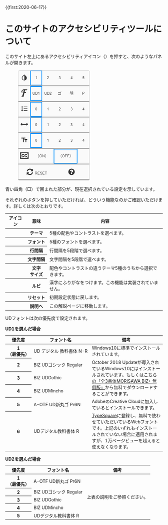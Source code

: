 {{first:2020-06-17}}

# このサイトのアクセシビリティツールについて

このサイト左上にあるアクセシビリティアイコン（<span class="icon-a11y-wrapper"><i class="fa fa-universal-access" aria-hidden="true"></i></span>）を押すと、次のようなパネルが開きます。

<figure>
<img src="./images/a11y-panel.png" alt="アクセシビリティツールパネル" data-zoomable="" style="z-index:999;border:1px solid var(--fg);">
</figure>

青い四角（<span style="color:var(--links)">□</span>）で囲まれた部分が、現在選択されている設定を示しています。

それぞれのボタンを押していただければ、どういう機能なのかご確認いただけます。詳しくは次のとおりです。

<table class="bordered slim">
<thead>
  <tr><th>アイコン</th><th>意味</th><th>内容</th></tr>
</thead>
<tbody>
  <tr>
    <th><i class="icon-invert_colors_on label" aria-hidden="true" alt="テーマ"></i></th><th>テーマ</th>
    <td>5種の配色やコントラストを選べます。</td>
  </tr>
  <tr>
    <th><i class="icon-font label" aria-hidden="true" alt="フォント"></i></i></th><th style="white-space:nowrap">フォント</th>
    <td>5種のフォントを選べます。</td>
  </tr>
  <tr>
    <th><i class="icon-format_line_spacing label" aria-hidden="true" alt="行間隔"></i></th><th>行間隔</th>
    <td>行間隔を5段階で選べます。</td>
  </tr>
  <tr>
    <th><i class="fa fa-arrows-h label" aria-hidden="true" alt="文字間隔"></i></th><th style="white-space:nowrap">文字間隔</th>
    <td>文字間隔を5段階で選べます。</td>
  </tr>
  <tr>
    <th><i class="icon-text_fields label" aria-hidden="true" alt="文字サイズ"></i></th><th>文字<br>サイズ</th>
    <td>配色やコントラストの違うテーマ5種のうちから選択できます。</td>
  </tr>
  <tr>
    <th><i class="fa fa-cc" aria-hidden="true"></i></th><th>ルビ</th>
    <td>漢字にふりがなをつけます。この機能は実装されていません。</td>
  </tr>
  <tr>
    <th><i class="fa fa-refresh" aria-hidden="true"></i></th><th>リセット</th>
    <td>初期設定状態に戻します。</td>
  </tr>
  <tr>
    <th><i class="fa fa-question-circle" aria-hidden="true"></i></th><th>説明へ</th>
    <td>この解説ページに移動します。</td>
  </tr>
</tbody>
</table>


UDフォントは次の優先度で設定されます。

<div class="table-wrapper">
<table class="bordered slim">
<caption style="text-align:left;font-weight:bold">UD1を選んだ場合</caption>
<thead>
  <tr><th>優先度</th><th>フォント名</th><th>備考</th></tr>
</thead>
<tbody>
    <tr><th style="white-space:nowrap">1<br>（最優先）</th><td style="white-space:nowrap">UD デジタル 教科書体 N-R</td><td>Windows10に標準でインストールされています。</td></tr>
    <tr><th>2</th><td>BIZ UDゴシック Regular</td><td rowspan="3" style="white-space:initial;">October 2018 Updateが導入されているWindows10にはインストールされています。もしくは<a href="https://www.morisawa.co.jp/products/fonts/bizplus/">こちらの「全3書体MORISAWA BIZ+ 無償版」</a>から無料でダウンロードすることができます。</td></tr>
    <tr><th>3</th><td>BIZ UDGothic</td></tr>
    <tr><th>4</th><td>BIZ UDMincho</td></tr>
    <tr><th>5</th><td>A-OTF UD新丸ゴ Pr6N</td><td style="white-space:initial;">AdobeのCreative Cloudに加入しているとインストールできます。</td></tr>
    <tr><th>6</th><td>UDデジタル教科書体 R</td><td style="white-space:initial;"><a href="https://typesquare.com/ja/">TypeSquare</a>に登録し、無料で使わせていただいているWebフォントです。上記のいずれもインストールされていない場合に適用されますが、1万ページビューを超えると使えなくなります。</td></tr>
  </tr>
</tbody>
</table>
</div>

<div class="table-wrapper">
<table class="bordered slim">
<caption style="text-align:left;font-weight:bold">UD2を選んだ場合</caption>
<thead>
  <tr><th>優先度</th><th>フォント名</th><th>備考</th></tr>
</thead>
<tbody>
    <tr><th>1<br>（最優先）</th><td>A-OTF UD新丸ゴ Pr6N</td><td rowspan="5">上表の説明をご参照ください。</td></tr>
    <tr><th>2</th><td>BIZ UDゴシック Regular</td></tr>
    <tr><th>3</th><td>BIZ UDGothic</td></tr>
    <tr><th>4</th><td>BIZ UDMincho</td></tr>
    <tr><th>5</th><td>UDデジタル教科書体 R</td></tr>
  </tr>
</tbody>
</table>
</div>

